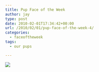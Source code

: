 ```yaml
---
title: Pup Face of the Week
author: jay
type: post
date: 2010-02-01T17:34:42+00:00
url: /2010/02/01/pup-face-of-the-week-4/
categories:
  - faceoftheweek
tags:
  - our pups

---
```

[![][1]][2]

 [1]: https://photos.smugmug.com/Pets/Our-Pups/DSC9717/777708934_TsvW9-M.jpg
 [2]: http://photos.littleriverview.org/Pets/Our-Pups/7810105_a7H5S#777708934_TsvW9-X2-LB